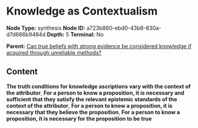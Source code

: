 # Knowledge as Contextualism

**Node Type:** synthesis
**Node ID:** a723b860-ebd0-43b8-830a-d7d686b9484d
**Depth:** 5
**Terminal:** No

**Parent:** [Can true beliefs with strong evidence be considered knowledge if acquired through unreliable methods?](can-true-beliefs-with-strong-evidence-be-considered-knowledge-if-acquired-through-unreliable-methods-antithesis-91d1df55-d2c2-4acb-86a1-4d0188e35910.md)

## Content

**The truth conditions for knowledge ascriptions vary with the context of the attributor**, **For a person to know a proposition, it is necessary and sufficient that they satisfy the relevant epistemic standards of the context of the attributor**, **For a person to know a proposition, it is necessary that they believe the proposition**, **For a person to know a proposition, it is necessary for the proposition to be true**
